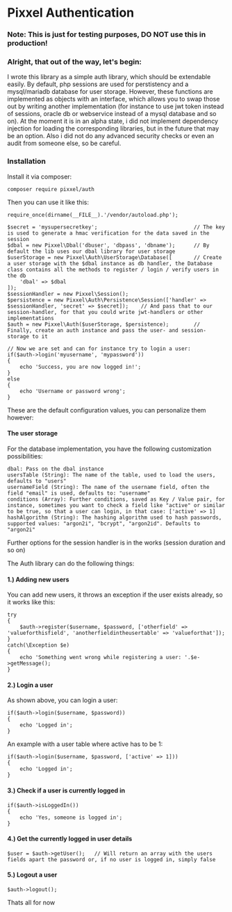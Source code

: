 # Pixxel Authentication

### Note: This is just for testing purposes, DO NOT use this in production!

### Alright, that out of the way, let's begin:

I wrote this library as a simple auth library, which should be extendable easily.
By default, php sessions are used for perstistency and a mysql/mariadb database for user storage.
However, these functions are implemented as objects with an interface, which allows you to swap those out by writing another implementation (for instance to use jwt token instead of sessions, oracle db or webservice instead of a mysql database and so on).
At the moment it is in an alpha state, i did not implement dependency injection for loading the corresponding libraries, but in the future that may be an option.
Also i did not do any advanced security checks or even an audit from someone else, so be careful.

### Installation

Install it via composer:

    composer require pixxel/auth

Then you can use it like this:

    require_once(dirname(__FILE__).'/vendor/autoload.php');

    $secret = 'mysupersecretkey';                               // The key is used to generate a hmac verification for the data saved in the session
    $dbal = new Pixxel\Dbal('dbuser', 'dbpass', 'dbname');      // By default the lib uses our dbal library for user storage
    $userStorage = new Pixxel\Auth\UserStorage\Database([       // Create a user storage with the $dbal instance as db handler, the Database class contains all the methods to register / login / verify users in the db
        'dbal' => $dbal
    ]);
    $sessionHandler = new Pixxel\Session();
    $persistence = new Pixxel\Auth\Persistence\Session(['handler' => $sessionHandler, 'secret' => $secret]);    // And pass that to our session-handler, for that you could write jwt-handlers or other implementations
    $auth = new Pixxel\Auth($userStorage, $persistence);        // Finally, create an auth instance and pass the user- and session-storage to it

    // Now we are set and can for instance try to login a user:
    if($auth->login('myusername', 'mypassword'))
    {
        echo 'Success, you are now logged in!';
    }
    else
    {
        echo 'Username or password wrong';
    }


These are the default configuration values, you can personalize them however:

#### The user storage

For the database implementation, you have the following customization possibilities:

    dbal: Pass on the dbal instance
    usersTable (String): The name of the table, used to load the users, defaults to "users"
    usernameField (String): The name of the username field, often the field "email" is used, defaults to: "username"
    conditions (Array): Further conditions, saved as Key / Value pair, for instance, sometimes you want to check a field like "active" or similar to be true, so that a user can login, in that case: ['active' => 1]
    hashAlgorithm (String): The hashing algorithm used to hash passwords, supported values: "argon2i", "bcrypt", "argon2id". Defaults to "argon2i"

Further options for the session handler is in the works (session duration and so on)

The Auth library can do the following things:

#### 1.) Adding new users

You can add new users, it throws an exception if the user exists already, so it works like this:

    try
    {
        $auth->register($username, $password, ['otherfield' => 'valueforthisfield', 'anotherfieldintheusertable' => 'valueforthat']);
    }
    catch(\Exception $e)
    {
        echo 'Something went wrong while registering a user: '.$e->getMessage();
    }


#### 2.) Login a user

As shown above, you can login a user:

    if($auth->login($username, $password))
    {
        echo 'Logged in';
    }

An example with a user table where active has to be 1:

    if($auth->login($username, $password, ['active' => 1]))
    {
        echo 'Logged in';
    }

#### 3.) Check if a user is currently logged in

    if($auth->isLoggedIn())
    {
        echo 'Yes, someone is logged in';
    }

#### 4.) Get the currently logged in user details

    $user = $auth->getUser();   // Will return an array with the users fields apart the password or, if no user is logged in, simply false

#### 5.) Logout a user

    $auth->logout();

Thats all for now
